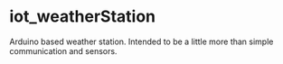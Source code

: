 # iot_weatherStation
Arduino based weather station. Intended to be a little more than simple communication and sensors.
